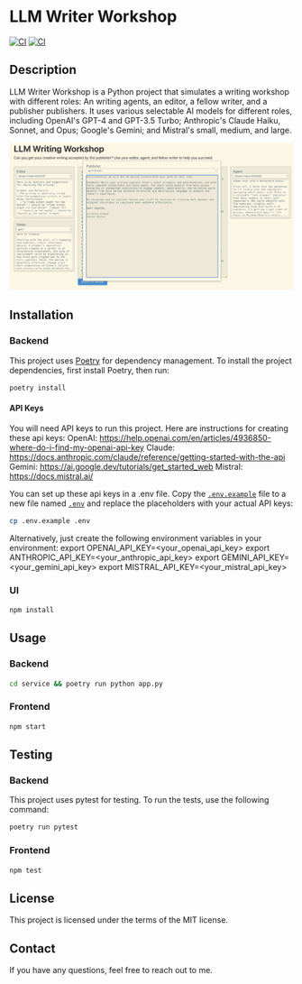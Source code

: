 # LLM Writer Workshop

[![CI](https://github.com/jrrobison1/llm-writer-workshop/actions/workflows/backend.yml/badge.svg)](https://github.com/jrrobison1/llm-writer-workshop/actions/workflows/backend.yml) [![CI](https://github.com/jrrobison1/llm-writer-workshop/actions/workflows/frontend.yml/badge.svg)](https://github.com/jrrobison1/llm-writer-workshop/actions/workflows/frontend.yml)

## Description

LLM Writer Workshop is a Python project that simulates a writing workshop with different roles: An writing agents, an editor, a fellow writer, and a publisher publishers. It uses various selectable AI models for different roles, including OpenAI's GPT-4 and GPT-3.5 Turbo; Anthropic's Claude Haiku, Sonnet, and Opus; Google's Gemini; and Mistral's small, medium, and large.

![Publisher Feedback](/.images/publisher_feedback.png "Publisher Feedback")


## Installation

### Backend
This project uses [Poetry](https://python-poetry.org/) for dependency management. To install the project dependencies, first install Poetry, then run:

```sh
poetry install
```
#### API Keys
You will need API keys to run this project. Here are instructions for creating these api keys:
OpenAI: https://help.openai.com/en/articles/4936850-where-do-i-find-my-openai-api-key
Claude: https://docs.anthropic.com/claude/reference/getting-started-with-the-api
Gemini: https://ai.google.dev/tutorials/get_started_web
Mistral: https://docs.mistral.ai/

You can set up these api keys in a .env file. Copy the [``.env.example``](command:_github.copilot.openRelativePath?%5B%7B%22scheme%22%3A%22file%22%2C%22authority%22%3A%22%22%2C%22path%22%3A%22%2FUsers%2Fjason%2FProjects%2Ftemp%2Fllm-multi-model-workshop%2F.env.example%22%2C%22query%22%3A%22%22%2C%22fragment%22%3A%22%22%7D%5D "/Users/jason/Projects/temp/llm-multi-model-workshop/.env.example") file to a new file named [``.env``](command:_github.copilot.openRelativePath?%5B%7B%22scheme%22%3A%22file%22%2C%22authority%22%3A%22%22%2C%22path%22%3A%22%2FUsers%2Fjason%2FProjects%2Ftemp%2Fllm-multi-model-workshop%2F.env%22%2C%22query%22%3A%22%22%2C%22fragment%22%3A%22%22%7D%5D "/Users/jason/Projects/temp/llm-multi-model-workshop/.env") and replace the placeholders with your actual API keys:

```sh
cp .env.example .env
```

Alternatively, just create the following environment variables in your environment:
export OPENAI_API_KEY=<your_openai_api_key>
export ANTHROPIC_API_KEY=<your_anthropic_api_key>
export GEMINI_API_KEY=<your_gemini_api_key>
export MISTRAL_API_KEY=<your_mistral_api_key>



### UI
```sh
npm install
```


## Usage
### Backend
```sh
cd service && poetry run python app.py
```

### Frontend
```sh
npm start
```


## Testing
### Backend

This project uses pytest for testing. To run the tests, use the following command:

```sh
poetry run pytest
```

### Frontend
```sh
npm test
```

## License

This project is licensed under the terms of the MIT license.

## Contact

If you have any questions, feel free to reach out to me.
